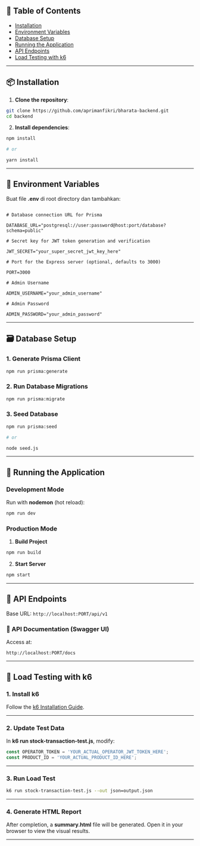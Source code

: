 ## 📑 Table of Contents

- [Installation](#installation)
- [Environment Variables](#environment-variables)
- [Database Setup](#database-setup)
- [Running the Application](#running-the-application)
- [API Endpoints](#api-endpoints)
- [Load Testing with k6](#load-testing-with-k6)

---

## 📦 Installation

1. **Clone the repository**:

```bash
git clone https://github.com/aprimanfikri/bharata-backend.git
cd backend
```

2. **Install dependencies**:

```bash
npm install

# or

yarn install
```

---

## 🔐 Environment Variables

Buat file **.env** di root directory dan tambahkan:

```env

# Database connection URL for Prisma

DATABASE_URL="postgresql://user:password@host:port/database?schema=public"

# Secret key for JWT token generation and verification

JWT_SECRET="your_super_secret_jwt_key_here"

# Port for the Express server (optional, defaults to 3000)

PORT=3000

# Admin Username

ADMIN_USERNAME="your_admin_username"

# Admin Password

ADMIN_PASSWORD="your_admin_password"

```

---

## 🗃️ Database Setup

### 1. Generate Prisma Client

```bash
npm run prisma:generate
```

### 2. Run Database Migrations

```bash
npm run prisma:migrate
```

### 3. Seed Database

```bash
npm run prisma:seed

# or

node seed.js
```

---

## 🚀 Running the Application

### Development Mode

Run with **nodemon** (hot reload):

```bash
npm run dev
```

### Production Mode

1. **Build Project**

```bash
npm run build
```

2. **Start Server**

```bash
npm start
```

---

## 🔗 API Endpoints

Base URL: `http://localhost:PORT/api/v1`

### 📖 API Documentation (Swagger UI)

Access at:

`http://localhost:PORT/docs`

---

## 🧪 Load Testing with k6

### 1. Install k6

Follow the [k6 Installation Guide](https://k6.io/docs/get-started/installation/).

---

### 2. Update Test Data

In **k6 run stock-transaction-test.js**, modify:

```js
const OPERATOR_TOKEN = 'YOUR_ACTUAL_OPERATOR_JWT_TOKEN_HERE';
const PRODUCT_ID = 'YOUR_ACTUAL_PRODUCT_ID_HERE';
```

---

### 3. Run Load Test

```bash
k6 run stock-transaction-test.js --out json=output.json
```

---

### 4. Generate HTML Report

After completion, a **summary.html** file will be generated. Open it in your browser to view the visual results.

---
